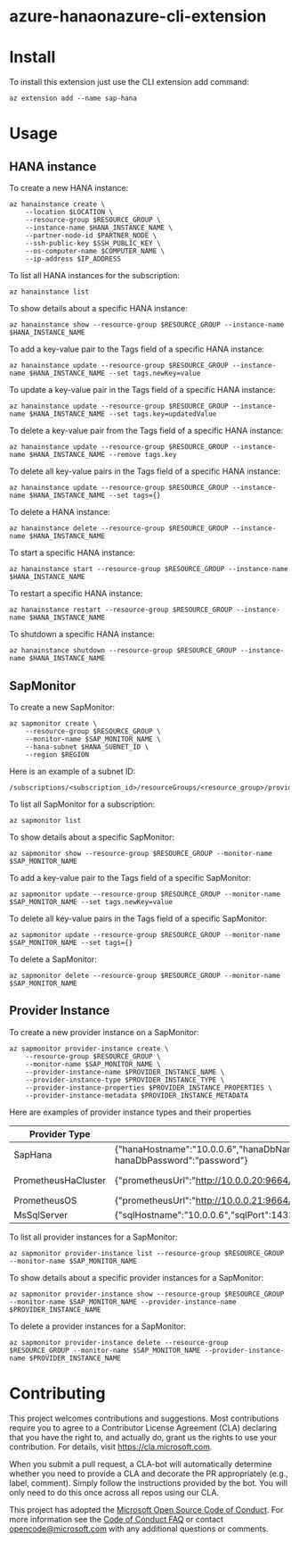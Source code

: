 # azure-hanaonazure-cli-extension

# Install

To install this extension just use the CLI extension add command:

```
az extension add --name sap-hana
```

# Usage
## HANA instance
To create a new HANA instance:

```
az hanainstance create \
    --location $LOCATION \
    --resource-group $RESOURCE_GROUP \
    --instance-name $HANA_INSTANCE_NAME \
    --partner-node-id $PARTNER_NODE \
    --ssh-public-key $SSH_PUBLIC_KEY \
    --os-computer-name $COMPUTER_NAME \
    --ip-address $IP_ADDRESS
```

To list all HANA instances for the subscription:

```
az hanainstance list
```

To show details about a specific HANA instance:

```
az hanainstance show --resource-group $RESOURCE_GROUP --instance-name $HANA_INSTANCE_NAME
```

To add a key-value pair to the Tags field of a specific HANA instance:

```
az hanainstance update --resource-group $RESOURCE_GROUP --instance-name $HANA_INSTANCE_NAME --set tags.newKey=value
```

To update a key-value pair in the Tags field of a specific HANA instance:

```
az hanainstance update --resource-group $RESOURCE_GROUP --instance-name $HANA_INSTANCE_NAME --set tags.key=updatedValue
```

To delete a key-value pair from the Tags field of a specific HANA instance:

```
az hanainstance update --resource-group $RESOURCE_GROUP --instance-name $HANA_INSTANCE_NAME --remove tags.key
```

To delete all key-value pairs in the Tags field of a specific HANA instance:

```
az hanainstance update --resource-group $RESOURCE_GROUP --instance-name $HANA_INSTANCE_NAME --set tags={}
```

To delete a HANA instance:

```
az hanainstance delete --resource-group $RESOURCE_GROUP --instance-name $HANA_INSTANCE_NAME
```

To start a specific HANA instance:

```
az hanainstance start --resource-group $RESOURCE_GROUP --instance-name $HANA_INSTANCE_NAME
```

To restart a specific HANA instance:

```
az hanainstance restart --resource-group $RESOURCE_GROUP --instance-name $HANA_INSTANCE_NAME
```

To shutdown a specific HANA instance:

```
az hanainstance shutdown --resource-group $RESOURCE_GROUP --instance-name $HANA_INSTANCE_NAME
```

## SapMonitor
To create a new SapMonitor:
```
az sapmonitor create \
    --resource-group $RESOURCE_GROUP \
    --monitor-name $SAP_MONITOR_NAME \
    --hana-subnet $HANA_SUBNET_ID \
    --region $REGION
```
Here is an example of a subnet ID:
```
/subscriptions/<subscription_id>/resourceGroups/<resource_group>/providers/Microsoft.Network/virtualNetworks/<vnet_name>/subnets/<subnet_name>
```

To list all SapMonitor for a subscription:
```
az sapmonitor list
```

To show details about a specific SapMonitor:
```
az sapmonitor show --resource-group $RESOURCE_GROUP --monitor-name $SAP_MONITOR_NAME
```

To add a key-value pair to the Tags field of a specific SapMonitor:
```
az sapmonitor update --resource-group $RESOURCE_GROUP --monitor-name $SAP_MONITOR_NAME --set tags.newKey=value
```

To delete all key-value pairs in the Tags field of a specific SapMonitor:
```
az sapmonitor update --resource-group $RESOURCE_GROUP --monitor-name $SAP_MONITOR_NAME --set tags={}
```

To delete a SapMonitor:
```
az sapmonitor delete --resource-group $RESOURCE_GROUP --monitor-name $SAP_MONITOR_NAME
```

## Provider Instance
To create a new provider instance on a SapMonitor:
```
az sapmonitor provider-instance create \
    --resource-group $RESOURCE_GROUP \
    --monitor-name $SAP_MONITOR_NAME \ 
    --provider-instance-name $PROVIDER_INSTANCE_NAME \
    --provider-instance-type $PROVIDER_INSTANCE_TYPE \
    --provider-instance-properties $PROVIDER_INSTANCE_PROPERTIES \
    --provider-instance-metadata $PROVIDER_INSTANCE_METADATA
```
Here are examples of provider instance types and their properties

| Provider Type                    | Provider Properties                                                                                                              | Required Metadata                                     |
|----------------------------------|----------------------------------------------------------------------------------------------------------------------------------| ----------------------------------------------------- |
| SapHana                          | {"hanaHostname":"10.0.0.6","hanaDbName":"SYSTEMDB","hanaDbSqlPort":30013,"hanaDbUsername":"SYSTEM"," hanaDbPassword":"password"} | None                                                  |
| PrometheusHaCluster              | {"prometheusUrl":"http://10.0.0.20:9664/metrics"}                                                                                | {"sid":"HA1","hostname":"hdb1-0","clustername":"HA1"} |
| PrometheusOS                     | {"prometheusUrl":"http://10.0.0.21:9664/metrics"}                                                                                | None                                                  |
| MsSqlServer                      | {"sqlHostname":"10.0.0.6","sqlPort":1433,"sqlUsername":"sqladmin","sqlPassword":"password"}                                      | {"sid":"HA1"}                                         |

To list all provider instances for a SapMonitor:
```
az sapmonitor provider-instance list --resource-group $RESOURCE_GROUP --monitor-name $SAP_MONITOR_NAME
```

To show details about a specific provider instances for a SapMonitor:
```
az sapmonitor provider-instance show --resource-group $RESOURCE_GROUP --monitor-name $SAP_MONITOR_NAME --provider-instance-name $PROVIDER_INSTANCE_NAME
```

To delete a provider instances for a SapMonitor:
```
az sapmonitor provider-instance delete --resource-group $RESOURCE_GROUP --monitor-name $SAP_MONITOR_NAME --provider-instance-name $PROVIDER_INSTANCE_NAME
```

# Contributing

This project welcomes contributions and suggestions. Most contributions require you to agree to a
Contributor License Agreement (CLA) declaring that you have the right to, and actually do, grant us
the rights to use your contribution. For details, visit https://cla.microsoft.com.

When you submit a pull request, a CLA-bot will automatically determine whether you need to provide
a CLA and decorate the PR appropriately (e.g., label, comment). Simply follow the instructions
provided by the bot. You will only need to do this once across all repos using our CLA.

This project has adopted the [Microsoft Open Source Code of Conduct](https://opensource.microsoft.com/codeofconduct/).
For more information see the [Code of Conduct FAQ](https://opensource.microsoft.com/codeofconduct/faq/) or
contact [opencode@microsoft.com](mailto:opencode@microsoft.com) with any additional questions or comments.
